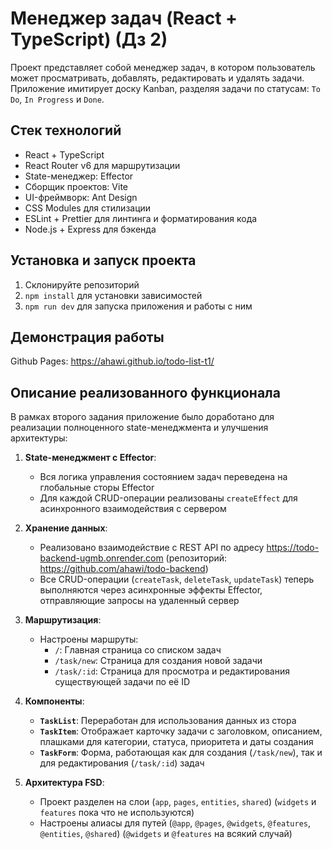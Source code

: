# Менеджер задач (React + TypeScript) (Дз 2)
Проект представляет собой менеджер задач, в котором пользователь может просматривать, добавлять, редактировать и удалять задачи. Приложение имитирует доску Kanban, разделяя задачи по статусам: `To Do`, `In Progress` и `Done`.

## Стек технологий
- React + TypeScript
- React Router v6 для маршрутизации
- State-менеджер: Effector
- Cборщик проектов: Vite
- UI-фреймворк: Ant Design
- CSS Modules для стилизации
- ESLint + Prettier для линтинга и форматирования кода
- Node.js + Express для бэкенда

## Установка и запуск проекта
1. Склонируйте репозиторий
2. `npm install` для установки зависимостей
3. `npm run dev` для запуска приложения и работы с ним

## Демонстрация работы
Github Pages: https://ahawi.github.io/todo-list-t1/

## Описание реализованного функционала
В рамках второго задания приложение было доработано для реализации полноценного state-менеджмента и улучшения архитектуры:

1.  **State-менеджмент с Effector**:
    * Вся логика управления состоянием задач переведена на глобальные сторы Effector
    * Для каждой CRUD-операции реализованы `createEffect` для асинхронного взаимодействия с сервером

2.  **Хранение данных**:
    * Реализовано взаимодействие с REST API по адресу https://todo-backend-ugmb.onrender.com (репозиторий: https://github.com/ahawi/todo-backend)
    * Все CRUD-операции (`createTask`, `deleteTask`, `updateTask`) теперь выполняются через асинхронные эффекты Effector, отправляющие запросы на удаленный сервер

3.  **Маршрутизация**:
    * Настроены маршруты:
        * `/`: Главная страница со списком задач
        * `/task/new`: Страница для создания новой задачи
        * `/task/:id`: Страница для просмотра и редактирования существующей задачи по её ID

4.  **Компоненты**:
    * **`TaskList`**: Переработан для использования данных из стора 
    * **`TaskItem`**: Отображает карточку задачи с заголовком, описанием, плашками для категории, статуса, приоритета и даты создания
    * **`TaskForm`**: Форма, работающая как для создания (`/task/new`), так и для редактирования (`/task/:id`) задач

5.  **Архитектура FSD**:
    * Проект разделен на слои (`app`, `pages`, `entities`, `shared`) (`widgets` и `features` пока что не используются)
    * Настроены алиасы для путей (`@app`, `@pages`, `@widgets`, `@features`, `@entities`, `@shared`) (`@widgets` и `@features` на всякий случай)
